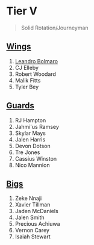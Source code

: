 Tier V
===
>Solid Rotation/Journeyman

## [Wings](tier5_wings.md)
1. [Leandro Bolmaro](players/leandro_bolmaro.md)
1. CJ Elleby
1. Robert Woodard
1. Malik Fitts
1. Tyler Bey

## [Guards](tier5_guards.md)
1. RJ Hampton
1. Jahmi'us Ramsey
1. Skylar Mays
1. Jalen Harris
1. Devon Dotson
1. Tre Jones
1. Cassius Winston
1. Nico Mannion

## [Bigs](tier5_bigs.md)
1. Zeke Nnaji
1. Xavier Tillman
1. Jaden McDaniels
1. Jalen Smith
1. Precious Achiuwa
1. Vernon Carey
1. Isaiah Stewart